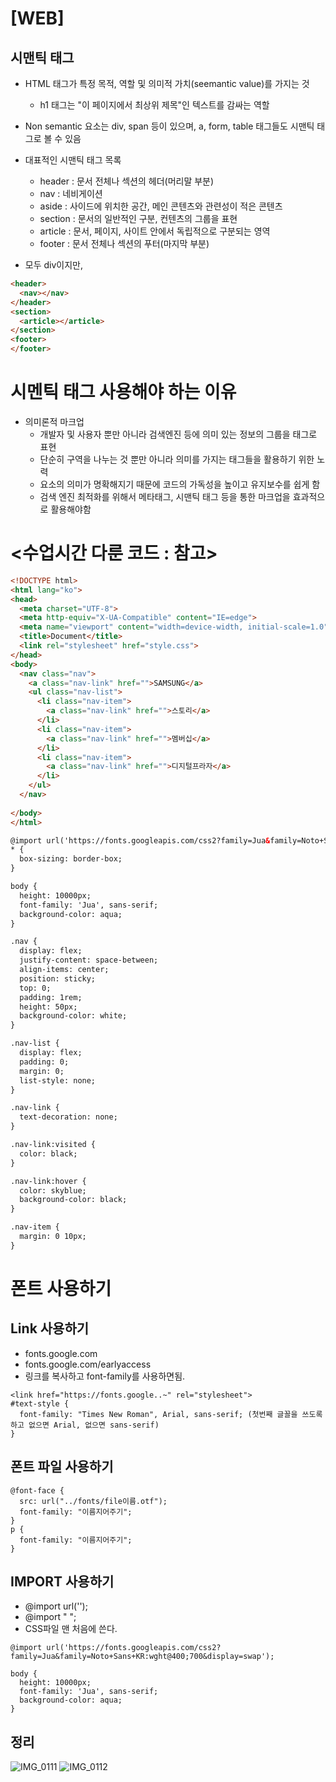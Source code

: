 # [WEB]

## 시맨틱 태그

- HTML 태그가 특정 목적, 역할 및 의미적 가치(seemantic value)를 가지는 것
  - h1 태그는 "이 페이지에서 최상위 제목"인 텍스트를 감싸는 역할 

- Non semantic 요소는 div, span 등이 있으며, a, form, table 태그들도 시맨틱 태그로 볼 수 있음
- 대표적인 시맨틱 태그 목록
  - header : 문서 전체나 섹션의 헤더(머리말 부분)
  - nav : 네비게이션
  - aside : 사이드에 위치한 공간, 메인 콘텐츠와 관련성이 적은 콘텐츠
  - section : 문서의 일반적인 구분, 컨텐츠의 그룹을 표현
  - article : 문서, 페이지, 사이트 안에서 독립적으로 구분되는 영역
  - footer : 문서 전체나 섹션의 푸터(마지막 부분)
- 모두 div이지만,

```html
<header>
  <nav></nav> 
</header>
<section>
  <article></article> 
</section>
<footer>
</footer>
```

# 시멘틱 태그 사용해야 하는 이유

- 의미론적 마크업
  - 개발자 및 사용자 뿐만 아니라 검색엔진 등에 의미 있는 정보의 그룹을 태그로 표현
  - 단순히 구역을 나누는 것 뿐만 아니라 의미를 가지는 태그들을 활용하기 위한 노력
  - 요소의 의미가 명확해지기 때문에 코드의 가독성을 높이고 유지보수를 쉽게 함
  - 검색 엔진 최적화를 위해서 메타태그, 시맨틱 태그 등을 통한 마크업을 효과적으로 활용해야함

# <수업시간 다룬 코드 : 참고>

```html
<!DOCTYPE html>
<html lang="ko">
<head>
  <meta charset="UTF-8">
  <meta http-equiv="X-UA-Compatible" content="IE=edge">
  <meta name="viewport" content="width=device-width, initial-scale=1.0">
  <title>Document</title>
  <link rel="stylesheet" href="style.css">
</head>
<body>
  <nav class="nav">
    <a class="nav-link" href="">SAMSUNG</a>
    <ul class="nav-list">
      <li class="nav-item">
        <a class="nav-link" href="">스토리</a>
      </li>
      <li class="nav-item">
        <a class="nav-link" href="">멤버십</a>
      </li>
      <li class="nav-item">
        <a class="nav-link" href="">디지털프라자</a>
      </li>
    </ul>
  </nav>
  
</body>
</html>

@import url('https://fonts.googleapis.com/css2?family=Jua&family=Noto+Sans+KR:wght@400;700&display=swap');
* {
  box-sizing: border-box;
}

body {
  height: 10000px;
  font-family: 'Jua', sans-serif;
  background-color: aqua;
}

.nav { 
  display: flex;
  justify-content: space-between;
  align-items: center;
  position: sticky;
  top: 0;
  padding: 1rem;
  height: 50px;
  background-color: white;
}

.nav-list {
  display: flex;
  padding: 0;
  margin: 0;
  list-style: none;
}

.nav-link {
  text-decoration: none;
}

.nav-link:visited {
  color: black;
}

.nav-link:hover {
  color: skyblue;
  background-color: black;
}

.nav-item {
  margin: 0 10px;
}
```

# 폰트 사용하기

## Link 사용하기

- fonts.google.com
- fonts.google.com/earlyaccess
- 링크를 복사하고 font-family를 사용하면됨.

```
<link href="https://fonts.google..~" rel="stylesheet">
#text-style {
  font-family: "Times New Roman", Arial, sans-serif; (첫번째 글꼴을 쓰도록 하고 없으면 Arial, 없으면 sans-serif)
}
```

## 폰트 파일 사용하기

```
@font-face {
  src: url("../fonts/file이름.otf");
  font-family: "이름지어주기";
}
p {
  font-family: "이름지어주기";
}
```

## IMPORT 사용하기

- @import url('');
- @import " ";
- CSS파일 맨 처음에 쓴다.

```
@import url('https://fonts.googleapis.com/css2?family=Jua&family=Noto+Sans+KR:wght@400;700&display=swap');

body {
  height: 10000px;
  font-family: 'Jua', sans-serif;
  background-color: aqua;
}
```



## 정리
![IMG_0111](https://user-images.githubusercontent.com/108647801/187916434-529b3135-afc1-4fca-87e4-57270b9533c8.jpg)
![IMG_0112](https://user-images.githubusercontent.com/108647801/187916452-1245976f-75f9-479b-b20a-52896aa9aaa7.jpg)
